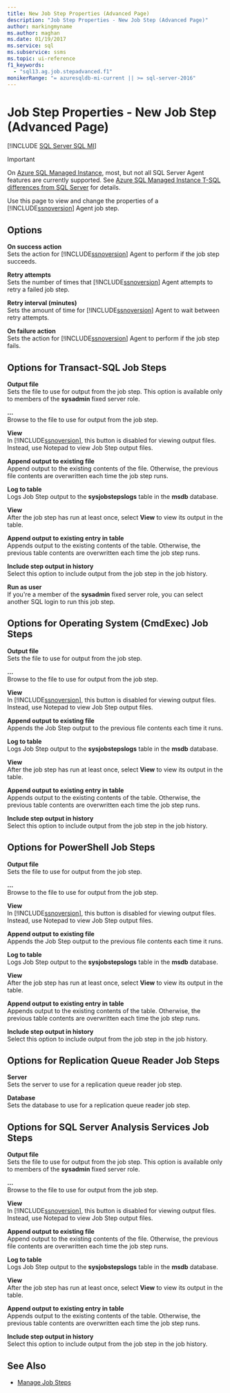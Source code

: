 ```yaml
---
title: New Job Step Properties (Advanced Page)
description: "Job Step Properties - New Job Step (Advanced Page)"
author: markingmyname
ms.author: maghan
ms.date: 01/19/2017
ms.service: sql
ms.subservice: ssms
ms.topic: ui-reference
f1_keywords:
  - "sql13.ag.job.stepadvanced.f1"
monikerRange: "= azuresqldb-mi-current || >= sql-server-2016"
---
```


# Job Step Properties - New Job Step (Advanced Page)

[!INCLUDE [SQL Server SQL MI](../../includes/applies-to-version/sql-asdbmi.md)]

> [!IMPORTANT]  
> On [Azure SQL Managed Instance](/azure/sql-database/sql-database-managed-instance), most, but not all SQL Server Agent features are currently supported. See [Azure SQL Managed Instance T-SQL differences from SQL Server](/azure/sql-database/sql-database-managed-instance-transact-sql-information#sql-server-agent) for details.

Use this page to view and change the properties of a [!INCLUDE[ssnoversion](../../includes/ssnoversion-md.md)] Agent job step.  
  
## Options  
**On success action**  
Sets the action for [!INCLUDE[ssnoversion](../../includes/ssnoversion-md.md)] Agent to perform if the job step succeeds.  
  
**Retry attempts**  
Sets the number of times that [!INCLUDE[ssnoversion](../../includes/ssnoversion-md.md)] Agent attempts to retry a failed job step.  
  
**Retry interval (minutes)**  
Sets the amount of time for [!INCLUDE[ssnoversion](../../includes/ssnoversion-md.md)] Agent to wait between retry attempts.  
  
**On failure action**  
Sets the action for [!INCLUDE[ssnoversion](../../includes/ssnoversion-md.md)] Agent to perform if the job step fails.  
  
## Options for Transact-SQL Job Steps  
**Output file**  
Sets the file to use for output from the job step. This option is available only to members of the **sysadmin** fixed server role.  
  
**...**  
Browse to the file to use for output from the job step.  
  
**View**  
In [!INCLUDE[ssnoversion](../../includes/ssnoversion-md.md)], this button is disabled for viewing output files. Instead, use Notepad to view Job Step output files.  
  
**Append output to existing file**  
Append output to the existing contents of the file. Otherwise, the previous file contents are overwritten each time the job step runs.  
  
**Log to table**  
Logs Job Step output to the **sysjobstepslogs** table in the **msdb** database.  
  
**View**  
After the job step has run at least once, select **View** to view its output in the table.  
  
**Append output to existing entry in table**  
Appends output to the existing contents of the table. Otherwise, the previous table contents are overwritten each time the job step runs.  
  
**Include step output in history**  
Select this option to include output from the job step in the job history.  
  
**Run as user**  
If you're a member of the **sysadmin** fixed server role, you can select another SQL login to run this job step.  
  
## Options for Operating System (CmdExec) Job Steps  
**Output file**  
Sets the file to use for output from the job step.  
  
**...**  
Browse to the file to use for output from the job step.  
  
**View**  
In [!INCLUDE[ssnoversion](../../includes/ssnoversion-md.md)], this button is disabled for viewing output files. Instead, use Notepad to view Job Step output files.  
  
**Append output to existing file**  
Appends the Job Step output to the previous file contents each time it runs.  
  
**Log to table**  
Logs Job Step output to the **sysjobstepslogs** table in the **msdb** database.  
  
**View**  
After the job step has run at least once, select **View** to view its output in the table.  
  
**Append output to existing entry in table**  
Appends output to the existing contents of the table. Otherwise, the previous table contents are overwritten each time the job step runs.  
  
**Include step output in history**  
Select this option to include output from the job step in the job history.  
  
## Options for PowerShell Job Steps  
**Output file**  
Sets the file to use for output from the job step.  
  
**...**  
Browse to the file to use for output from the job step.  
  
**View**  
In [!INCLUDE[ssnoversion](../../includes/ssnoversion-md.md)], this button is disabled for viewing output files. Instead, use Notepad to view Job Step output files.  
  
**Append output to existing file**  
Appends the Job Step output to the previous file contents each time it runs.  
  
**Log to table**  
Logs Job Step output to the **sysjobstepslogs** table in the **msdb** database.  
  
**View**  
After the job step has run at least once, select **View** to view its output in the table.  
  
**Append output to existing entry in table**  
Appends output to the existing contents of the table. Otherwise, the previous table contents are overwritten each time the job step runs.  
  
**Include step output in history**  
Select this option to include output from the job step in the job history.  
  
## Options for Replication Queue Reader Job Steps  
**Server**  
Sets the server to use for a replication queue reader job step.  
  
**Database**  
Sets the database to use for a replication queue reader job step.  
  
## Options for SQL Server Analysis Services Job Steps  
**Output file**  
Sets the file to use for output from the job step. This option is available only to members of the **sysadmin** fixed server role.  
  
**...**  
Browse to the file to use for output from the job step.  
  
**View**  
In [!INCLUDE[ssnoversion](../../includes/ssnoversion-md.md)], this button is disabled for viewing output files. Instead, use Notepad to view Job Step output files.  
  
**Append output to existing file**  
Append output to the existing contents of the file. Otherwise, the previous file contents are overwritten each time the job step runs.  
  
**Log to table**  
Logs Job Step output to the **sysjobstepslogs** table in the **msdb** database.  
  
**View**  
After the job step has run at least once, select **View** to view its output in the table.  
  
**Append output to existing entry in table**  
Appends output to the existing contents of the table. Otherwise, the previous table contents are overwritten each time the job step runs.  
  
**Include step output in history**  
Select this option to include output from the job step in the job history.  
  
## See Also

- [Manage Job Steps](manage-job-steps.md)
